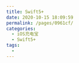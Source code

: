 ```yaml
---
title: Swift5+
date: 2020-10-15 18:09:59
permalink: /pages/0961cf/
categories:
  - iOS充电宝
  - Swift5+
tags:
  - 
---
```

